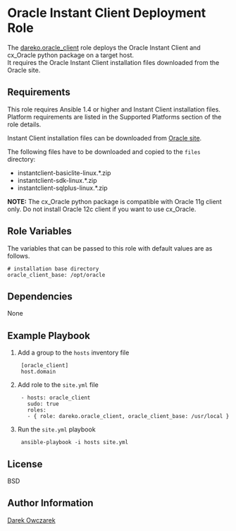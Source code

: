 Oracle Instant Client Deployment Role
=====================================

The [dareko.oracle_client](https://galaxy.ansibleworks.com/list#/roles/) role deploys
the Oracle Instant Client and cx_Oracle python package on a target host.  
It requires the Oracle Instant Client installation files downloaded from the Oracle site.

Requirements
------------

This role requires Ansible 1.4 or higher and Instant Client installation files.
Platform requirements are listed in the Supported Platforms section of the role details.

Instant Client installation files can be downloaded from [Oracle site](http://www.oracle.com/technetwork/database/features/instant-client/index-097480.html).

The following files have to be downloaded and copied to the `files` directory:

- instantclient-basiclite-linux.*.zip
- instantclient-sdk-linux.*.zip
- instantclient-sqlplus-linux.*.zip

**NOTE:** The cx_Oracle python package is compatible with Oracle 11g client only. Do not install Oracle 12c client if you want to use cx_Oracle.

Role Variables
--------------

The variables that can be passed to this role with default values are as follows.

    # installation base directory
    oracle_client_base: /opt/oracle

Dependencies
------------

None

Example Playbook
----------------

1. Add a group to the `hosts` inventory file

        [oracle_client]
        host.domain

2. Add role to the `site.yml` file

        - hosts: oracle_client
          sudo: true
          roles:
          - { role: dareko.oracle_client, oracle_client_base: /usr/local }

3. Run the `site.yml` playbook

        ansible-playbook -i hosts site.yml

License
-------

BSD

Author Information
------------------

[Darek Owczarek](https://galaxy.ansibleworks.com/list#/users/1102)
